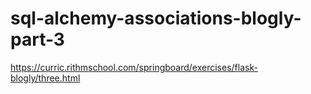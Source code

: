 # sql-alchemy-associations-blogly-part-3

https://curric.rithmschool.com/springboard/exercises/flask-blogly/three.html
